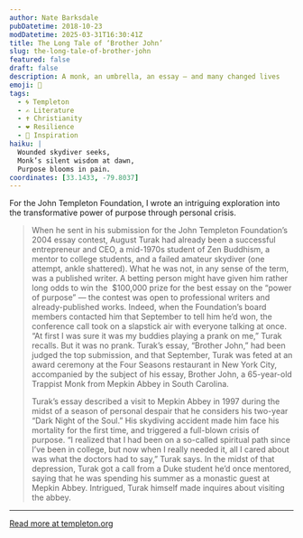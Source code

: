 ```yaml
---
author: Nate Barksdale
pubDatetime: 2018-10-23
modDatetime: 2025-03-31T16:30:41Z
title: The Long Tale of ‘Brother John’
slug: the-long-tale-of-brother-john
featured: false
draft: false
description: A monk, an umbrella, an essay — and many changed lives
emoji: 📜
tags:
  - 🌀 Templeton
  - ✍️ Literature
  - ✝️ Christianity
  - ❤️ Resilience
  - 🌟 Inspiration
haiku: |
  Wounded skydiver seeks,  
  Monk’s silent wisdom at dawn,  
  Purpose blooms in pain.
coordinates: [33.1433, -79.8037]
---
```


For the John Templeton Foundation, I wrote an intriguing exploration into the transformative power of purpose through personal crisis.

> When he sent in his submission for the John Templeton Foundation’s 2004 essay contest, August Turak had already been a successful entrepreneur and CEO, a mid-1970s student of Zen Buddhism, a mentor to college students, and a failed amateur skydiver (one attempt, ankle shattered). What he was not, in any sense of the term, was a published writer. A betting person might have given him rather long odds to win the  $100,000 prize for the best essay on the “power of purpose” — the contest was open to professional writers and already-published works. Indeed, when the Foundation’s board members contacted him that September to tell him he’d won, the conference call took on a slapstick air with everyone talking at once. “At first I was sure it was my buddies playing a prank on me,” Turak recalls. But it was no prank. Turak’s essay, “Brother John,” had been judged the top submission, and that September, Turak was feted at an award ceremony at the Four Seasons restaurant in New York City, accompanied by the subject of his essay, Brother John, a 65-year-old Trappist Monk from Mepkin Abbey in South Carolina.
>
> Turak’s essay described a visit to Mepkin Abbey in 1997 during the midst of a season of personal despair that he considers his two-year “Dark Night of the Soul.” His skydiving accident made him face his mortality for the first time, and triggered a full-blown crisis of purpose. “I realized that I had been on a so-called spiritual path since I’ve been in college, but now when I really needed it, all I cared about was what the doctors had to say,” Turak says. In the midst of that depression, Turak got a call from a Duke student he’d once mentored, saying that he was spending his summer as a monastic guest at Mepkin Abbey. Intrigued, Turak himself made inquires about visiting the abbey.

---

[Read more at templeton.org](https://www.templeton.org/news/the-long-tale-of-brother-john)
